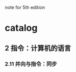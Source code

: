 note for <computer organization and design the hardware software interface> 5th edition

# catalog

## 2 指令：计算机的语言

### 2.11 并向与指令：同步

